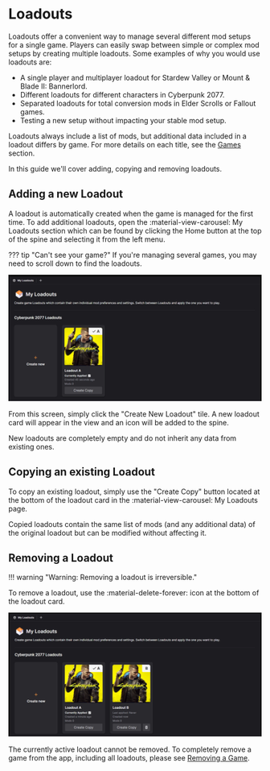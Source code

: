 # Loadouts

Loadouts offer a convenient way to manage several different mod setups for a single game. Players can easily swap between simple or complex mod setups by creating multiple loadouts. Some examples of why you would use loadouts are:

- A single player and multiplayer loadout for Stardew Valley or Mount & Blade II: Bannerlord. 
- Different loadouts for different characters in Cyberpunk 2077.
- Separated loadouts for total conversion mods in Elder Scrolls or Fallout games. 
- Testing a new setup without impacting your stable mod setup. 

Loadouts always include a list of mods, but additional data included in a loadout differs by game. For more details on each title, see the [Games](../games/index.md) section. 

In this guide we'll cover adding, copying and removing loadouts.


## Adding a new Loadout
A loadout is automatically created when the game is managed for the first time. To add additional loadouts, open the :material-view-carousel: My Loadouts section which can be found by clicking the Home button at the top of the spine and selecting it from the left menu. 

??? tip "Can't see your game?"
    If you're managing several games, you may need to scroll down to find the loadouts. 

![The My Loadouts screen showing a single loadout for Cyberpunk 2077](../images/0.7.2/LoadoutsSingle.webp)

From this screen, simply click the "Create New Loadout" tile. A new loadout card will appear in the view and an icon will be added to the spine. 

New loadouts are completely empty and do not inherit any data from existing ones. 

## Copying an existing Loadout
To copy an existing loadout, simply use the "Create Copy" button located at the bottom of the loadout card in the :material-view-carousel: My Loadouts page. 

Copied loadouts contain the same list of mods (and any additional data) of the original loadout but can be modified without affecting it. 

## Removing a Loadout
!!! warning "Warning: Removing a loadout is irreversible."

To remove a loadout, use the :material-delete-forever: icon at the bottom of the loadout card.

![The My Loadouts screen showing a multiple loadouts for Cyberpunk 2077](../images/0.7.2/LoadoutsMultiple.webp)

The currently active loadout cannot be removed. To completely remove a game from the app, including all loadouts, please see [Removing a Game](../gettingstarted/AddGames.md#removing-a-game).
